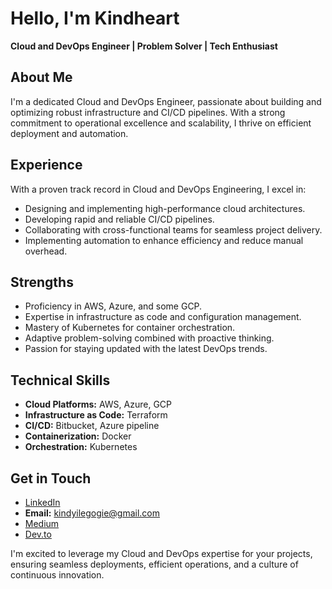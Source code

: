 
# Hello, I'm Kindheart

**Cloud and DevOps Engineer | Problem Solver | Tech Enthusiast**

## About Me

I'm a dedicated Cloud and DevOps Engineer, passionate about building and optimizing robust infrastructure and CI/CD pipelines. With a strong commitment to operational excellence and scalability, I thrive on efficient deployment and automation.

## Experience

With a proven track record in Cloud and DevOps Engineering, I excel in:

- Designing and implementing high-performance cloud architectures.
- Developing rapid and reliable CI/CD pipelines.
- Collaborating with cross-functional teams for seamless project delivery.
- Implementing automation to enhance efficiency and reduce manual overhead.

## Strengths

- Proficiency in AWS, Azure, and some GCP.
- Expertise in infrastructure as code and configuration management.
- Mastery of Kubernetes for container orchestration.
- Adaptive problem-solving combined with proactive thinking.
- Passion for staying updated with the latest DevOps trends.

## Technical Skills

- **Cloud Platforms:** AWS, Azure, GCP
- **Infrastructure as Code:** Terraform
- **CI/CD:** Bitbucket, Azure pipeline
- **Containerization:** Docker
- **Orchestration:** Kubernetes

## Get in Touch

- [LinkedIn](https://www.linkedin.com/in/kindheart-ilegogie-9b138112a/)
- **Email:** kindyilegogie@gmail.com
- [Medium](https://medium.com/@kindyilegogie)
- [Dev.to](https://dev.to/ikindy)
  

I'm excited to leverage my Cloud and DevOps expertise for your projects, ensuring seamless deployments, efficient operations, and a culture of continuous innovation.
